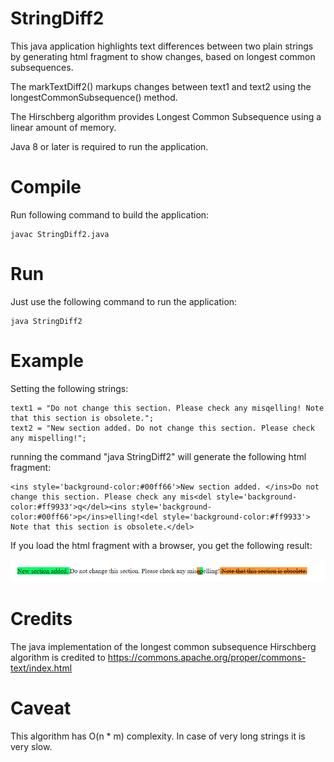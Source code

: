 # StringDiff2
This java application highlights text differences between two plain strings by generating html fragment to show changes, based on longest common subsequences.

The markTextDiff2() markups changes between text1 and text2 using the longestCommonSubsequence() method.

The Hirschberg algorithm provides Longest Common Subsequence using a linear amount of memory.

Java 8 or later is required to run the application.

# Compile
Run following command to build the application:
```
javac StringDiff2.java
```

# Run
Just use the following command to run the application:
```
java StringDiff2
```

# Example

Setting the following strings:
```
text1 = "Do not change this section. Please check any misqelling! Note that this section is obsolete.";
text2 = "New section added. Do not change this section. Please check any mispelling!";
```
running the command "java StringDiff2" will generate the following html fragment:
```
<ins style='background-color:#00ff66'>New section added. </ins>Do not change this section. Please check any mis<del style='background-color:#ff9933'>q</del><ins style='background-color:#00ff66'>p</ins>elling!<del style='background-color:#ff9933'> Note that this section is obsolete.</del>
```
If you load the html fragment with a browser, you get the following result:

![html fragment in a browser](diff_html_rendering.png)

# Credits
The java implementation of the longest common subsequence Hirschberg algorithm is credited to https://commons.apache.org/proper/commons-text/index.html

# Caveat
This algorithm has O(n * m) complexity. In case of very long strings it is very slow.
